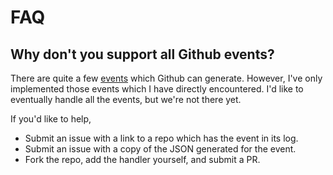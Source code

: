 # FAQ

## Why don't you support all Github events?

There are quite a few
[events](https://developer.github.com/v3/activity/events/types/) which
Github can generate. However, I've only implemented those events which I have
directly encountered. I'd like to eventually handle all the events, but we're
not there yet.

If you'd like to help,

* Submit an issue with a link to a repo which has the event in its log.
* Submit an issue with a copy of the JSON generated for the event.
* Fork the repo, add the handler yourself, and submit a PR.

